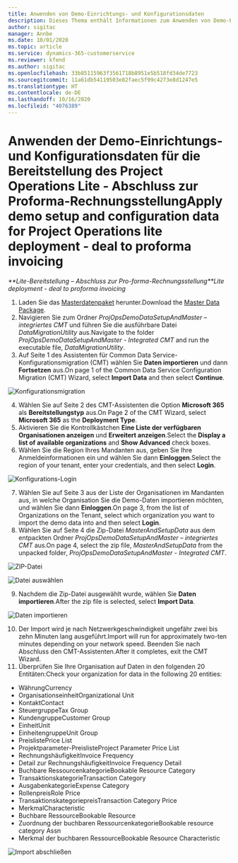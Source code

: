 ```yaml
---
title: Anwenden von Demo-Einrichtungs- und Konfigurationsdaten
description: Dieses Thema enthält Informationen zum Anwenden von Demo-Einrichtungs- und Konfigurationsdaten für Project Operations.
author: sigitac
manager: Annbe
ms.date: 10/01/2020
ms.topic: article
ms.service: dynamics-365-customerservice
ms.reviewer: kfend
ms.author: sigitac
ms.openlocfilehash: 33b85115963f3561718b8951e5b518fd34de7723
ms.sourcegitcommit: 11a61db54119503e82faec5f99c4273e8d1247e5
ms.translationtype: HT
ms.contentlocale: de-DE
ms.lasthandoff: 10/16/2020
ms.locfileid: "4076389"
---
```

# <a name="apply-demo-setup-and-configuration-data-for-project-operations-lite-deployment---deal-to-proforma-invoicing"></a><span data-ttu-id="2766e-103">Anwenden der Demo-Einrichtungs- und Konfigurationsdaten für die Bereitstellung des Project Operations Lite - Abschluss zur Proforma-Rechnungsstellung</span><span class="sxs-lookup"><span data-stu-id="2766e-103">Apply demo setup and configuration data for Project Operations lite deployment - deal to proforma invoicing</span></span>

<span data-ttu-id="2766e-104">_\*\*Lite-Bereitstellung – Abschluss zur Pro-forma-Rechnungsstellung_</span><span class="sxs-lookup"><span data-stu-id="2766e-104">_\*\*Lite deployment - deal to proforma invoicing_</span></span>

1. <span data-ttu-id="2766e-105">Laden Sie das [Masterdatenpaket](https://download.microsoft.com/download/3/4/1/341bf279-a64f-4baa-af31-ce624859b518/ProjOpsSampleSetupData%20-%20CE%20only%20CMT.zip) herunter.</span><span class="sxs-lookup"><span data-stu-id="2766e-105">Download the [Master Data Package](https://download.microsoft.com/download/3/4/1/341bf279-a64f-4baa-af31-ce624859b518/ProjOpsSampleSetupData%20-%20CE%20only%20CMT.zip).</span></span> 
2. <span data-ttu-id="2766e-106">Navigieren Sie zum Ordner *ProjOpsDemoDataSetupAndMaster – integriertes CMT* und führen Sie die ausführbare Datei *DataMigrationUtility* aus.</span><span class="sxs-lookup"><span data-stu-id="2766e-106">Navigate to the folder *ProjOpsDemoDataSetupAndMaster - Integrated CMT* and run the executable file, *DataMigrationUtility*.</span></span>
3. <span data-ttu-id="2766e-107">Auf Seite 1 des Assistenten für Common Data Service-Konfigurationsmigration (CMT) wählen Sie **Daten importieren** und dann **Fortsetzen** aus.</span><span class="sxs-lookup"><span data-stu-id="2766e-107">On page 1 of the Common Data Service Configuration Migration (CMT) Wizard, select **Import Data** and then select **Continue**.</span></span>

![Konfigurationsmigration](./media/1ConfigurationMigration.png)

4. <span data-ttu-id="2766e-109">Wählen Sie auf Seite 2 des CMT-Assistenten die Option **Microsoft 365** als **Bereitstellungstyp** aus.</span><span class="sxs-lookup"><span data-stu-id="2766e-109">On Page 2 of the CMT Wizard, select **Microsoft 365** as the **Deployment Type**.</span></span>
5. <span data-ttu-id="2766e-110">Aktivieren Sie die Kontrollkästchen **Eine Liste der verfügbaren Organisationen anzeigen** und **Erweitert anzeigen**.</span><span class="sxs-lookup"><span data-stu-id="2766e-110">Select the **Display a list of available organizations** and **Show Advanced** check boxes.</span></span>
6. <span data-ttu-id="2766e-111">Wählen Sie die Region Ihres Mandanten aus, geben Sie Ihre Anmeldeinformationen ein und wählen Sie dann **Einloggen**.</span><span class="sxs-lookup"><span data-stu-id="2766e-111">Select the region of your tenant, enter your credentials, and then select **Login**.</span></span>

![Konfigurations-Login](./media/2ConfigurationSignin.png)

7. <span data-ttu-id="2766e-113">Wählen Sie auf Seite 3 aus der Liste der Organisationen im Mandanten aus, in welche Organisation Sie die Demo-Daten importieren möchten, und wählen Sie dann **Einloggen**.</span><span class="sxs-lookup"><span data-stu-id="2766e-113">On page 3, from the list of Organizations on the Tenant, select which organization you want to import the demo data into and then select **Login**.</span></span>
8. <span data-ttu-id="2766e-114">Wählen Sie auf Seite 4 die Zip-Datei *MasterAndSetupData* aus dem entpackten Ordner *ProjOpsDemoDataSetupAndMaster – integriertes CMT* aus.</span><span class="sxs-lookup"><span data-stu-id="2766e-114">On page 4, select the zip file, *MasterAndSetupData* from the unpacked folder, *ProjOpsDemoDataSetupAndMaster - Integrated CMT*.</span></span>

![ZIP-Datei](./media/3ZipFile.png)

![Datei auswählen](./media/4SelectAFile.png)

9. <span data-ttu-id="2766e-117">Nachdem die Zip-Datei ausgewählt wurde, wählen Sie **Daten importieren**.</span><span class="sxs-lookup"><span data-stu-id="2766e-117">After the zip file is selected, select **Import Data**.</span></span>

![Daten importieren](./media/5ImportData.png)

10. <span data-ttu-id="2766e-119">Der Import wird je nach Netzwerkgeschwindigkeit ungefähr zwei bis zehn Minuten lang ausgeführt.</span><span class="sxs-lookup"><span data-stu-id="2766e-119">Import will run for approximately two-ten minutes depending on your network speed.</span></span> <span data-ttu-id="2766e-120">Beenden Sie nach Abschluss den CMT-Assistenten.</span><span class="sxs-lookup"><span data-stu-id="2766e-120">After it completes, exit the CMT Wizard.</span></span> 
11. <span data-ttu-id="2766e-121">Überprüfen Sie Ihre Organisation auf Daten in den folgenden 20 Entitäten:</span><span class="sxs-lookup"><span data-stu-id="2766e-121">Check your organization for data in the following 20 entities:</span></span>

- <span data-ttu-id="2766e-122">Währung</span><span class="sxs-lookup"><span data-stu-id="2766e-122">Currency</span></span>
- <span data-ttu-id="2766e-123">Organisationseinheit</span><span class="sxs-lookup"><span data-stu-id="2766e-123">Organizational Unit</span></span>
- <span data-ttu-id="2766e-124">Kontakt</span><span class="sxs-lookup"><span data-stu-id="2766e-124">Contact</span></span>
- <span data-ttu-id="2766e-125">Steuergruppe</span><span class="sxs-lookup"><span data-stu-id="2766e-125">Tax Group</span></span>
- <span data-ttu-id="2766e-126">Kundengruppe</span><span class="sxs-lookup"><span data-stu-id="2766e-126">Customer Group</span></span>
- <span data-ttu-id="2766e-127">Einheit</span><span class="sxs-lookup"><span data-stu-id="2766e-127">Unit</span></span>
- <span data-ttu-id="2766e-128">Einheitengruppe</span><span class="sxs-lookup"><span data-stu-id="2766e-128">Unit Group</span></span>
- <span data-ttu-id="2766e-129">Preisliste</span><span class="sxs-lookup"><span data-stu-id="2766e-129">Price List</span></span>
- <span data-ttu-id="2766e-130">Projektparameter-Preisliste</span><span class="sxs-lookup"><span data-stu-id="2766e-130">Project Parameter Price List</span></span>
- <span data-ttu-id="2766e-131">Rechnungshäufigkeit</span><span class="sxs-lookup"><span data-stu-id="2766e-131">Invoice Frequency</span></span>
- <span data-ttu-id="2766e-132">Detail zur Rechnungshäufigkeit</span><span class="sxs-lookup"><span data-stu-id="2766e-132">Invoice Frequency Detail</span></span>
- <span data-ttu-id="2766e-133">Buchbare Ressourcenkategorie</span><span class="sxs-lookup"><span data-stu-id="2766e-133">Bookable Resource Category</span></span>
- <span data-ttu-id="2766e-134">Transaktionskategorie</span><span class="sxs-lookup"><span data-stu-id="2766e-134">Transaction Category</span></span>
- <span data-ttu-id="2766e-135">Ausgabenkategorie</span><span class="sxs-lookup"><span data-stu-id="2766e-135">Expense Category</span></span>
- <span data-ttu-id="2766e-136">Rollenpreis</span><span class="sxs-lookup"><span data-stu-id="2766e-136">Role Price</span></span>
- <span data-ttu-id="2766e-137">Transaktionskategoriepreis</span><span class="sxs-lookup"><span data-stu-id="2766e-137">Transaction Category Price</span></span>
- <span data-ttu-id="2766e-138">Merkmal</span><span class="sxs-lookup"><span data-stu-id="2766e-138">Characteristic</span></span>
- <span data-ttu-id="2766e-139">Buchbare Ressource</span><span class="sxs-lookup"><span data-stu-id="2766e-139">Bookable Resource</span></span>
- <span data-ttu-id="2766e-140">Zuordnung der buchbaren Ressourcenkategorie</span><span class="sxs-lookup"><span data-stu-id="2766e-140">Bookable resource category Assn</span></span>
- <span data-ttu-id="2766e-141">Merkmal der buchbaren Ressource</span><span class="sxs-lookup"><span data-stu-id="2766e-141">Bookable Resource Characteristic</span></span>

![Import abschließen](./media/6CompleteImport.png)
